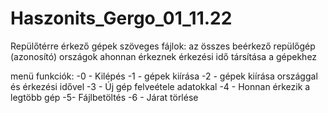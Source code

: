 # Haszonits_Gergo_01_11.22
Repülőtérre érkező gépek
szöveges fájlok: az összes beérkező repülőgép (azonosító)
             országok ahonnan érkeznek
             érkezési idő társítása a gépekhez

menü funkciók:
      -0 - Kilépés
      -1 - gépek kiírása 
      -2 - gépek kiírása országgal és érkezési idővel
      -3 - Új gép felveétele adatokkal
      -4 - Honnan érkezik a legtöbb gép
      -5- Fájlbetöltés
      -6 - Járat törlése
      
